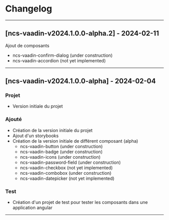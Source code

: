 # Changelog 

---

## [ncs-vaadin-v2024.1.0.0-alpha.2] - 2024-02-11
Ajout de composants
- ncs-vaadin-confirm-dialog (under construction)
- ncs-vaadin-accordion (not yet implemented)

---

## [ncs-vaadin-v2024.1.0.0-alpha] - 2024-02-04
### Projet
- Version initiale du projet
### Ajouté
- Création de la version initiale du projet
- Ajout d'un storybooks
- Création de la version initiale de différent composant (alpha)
  - ncs-vaadin-button (under construction)
  - ncs-vaadin-badge (under construction)
  - ncs-vaadin-icons (under construction)
  - ncs-vaadin-password-field (under construction)
  - ncs-vaadin-checkbox (not yet implemented)
  - ncs-vaadin-combobox (under construction)
  - ncs-vaadin-datepicker (not yet implemented)

### Test
- Création d'un projet de test pour tester les composants dans une application angular
---
